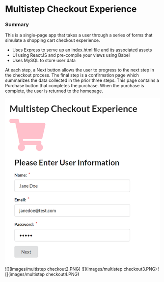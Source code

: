 # Multistep Checkout Experience

### Summary

This is a single-page app that takes a user through a series of forms that simulate a shopping cart checkout experience.

- Uses Express to serve up an index.html file and its associated assets
- UI using ReactJS and pre-compile your views using Babel
- Uses MySQL to store user data

At each step, a Next button allows the user to progress to the next step in the checkout process. The final step is a confirmation page which summarizes the data collected in the prior three steps. This page contains a Purchase button that completes the purchase. When the purchase is complete, the user is returned to the homepage.

![checkout](images/multistep-checkout1.PNG)
![](images/multistep checkout2.PNG)
![](images/multistep checkout3.PNG)
![](images/multistep checkout4.PNG)
